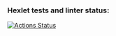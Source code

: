 ### Hexlet tests and linter status:
[![Actions Status](https://github.com/DamirJann/devops-for-programmers-project-76/actions/workflows/hexlet-check.yml/badge.svg)](https://github.com/DamirJann/devops-for-programmers-project-76/actions)